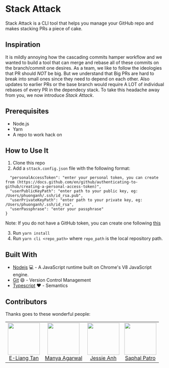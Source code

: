 # Stack Attack

Stack Attack is a CLI tool that helps you manage your GitHub repo and makes stacking PRs a piece of cake.

## Inspiration

It is mildly annoying how the cascading commits hamper workflow and we wanted to build a tool that can merge and rebase all of these commits on the branch/commit one desires. As a team, we like to follow the ideologies that PR should _NOT_ be big. But we understand that Big PRs are hard to break into small ones since they need to depend on each other. Also updates to earlier PRs or the base branch would require A LOT of individual rebases of every PR in the dependecy stack. To take this headache away from you, we now introduce _Stack Attack_.

## Prerequisites

- Node.js
- Yarn
- A repo to work hack on

## How to Use It

1. Clone this repo
2. Add a `sttack.config.json` file with the following format:

```{
  "personalAccessToken": "enter your personal token, you can create from (https://docs.github.com/en/github/authenticating-to-github/creating-a-personal-access-token)",
  "userPublicKeyPath": "enter path to your public key, eg: /Users/phuonganh/.ssh/id_rsa.pub",
  "userPrivateKeyPath": "enter path to your private key, eg: /Users/phuonganh/.ssh/id_rsa",
  "userPassphrase": "enter your passphrase"
}
```

Note: If you do not have a GitHub token, you can create one following [this](https://github.com/settings/tokens)

3. Run `yarn install`
4. Run `yarn cli <repo_path>` where `repo_path` is the local repository path.

## Built With

- [Nodejs](https://nodejs.org/en/) :computer: - A JavaScript runtime built on Chrome's V8 JavaScript engine.
- [Git](https://www.git-scm.com/doc) :smile: - Version Control Management
- [Typescript](https://www.typescriptlang.org/) :heart: - Semantics

## Contributors

Thanks goes to these wonderful people:

<!-- ALL-CONTRIBUTORS-LIST:START - Do not remove or modify this section -->
<!-- prettier-ignore-start -->
<!-- markdownlint-disable -->
<table>
  <tr>
    <td align="center"><a href="https://github.com/taneliang"><img src="https://avatars2.githubusercontent.com/u/12784593?s=400&u=0a8be59a4172b51c0e7c4993eef9b451831c6f56&v=4" width="100px;" alt=""/><br /><sub>
    <a href="https://github.com/taneliang" title="Frontend/Backend">E-Liang Tan</a> </sub></a><br />
    <td align="center"><a href="https://github.com/manyaagarwal"><img src="https://avatars0.githubusercontent.com/u/44937027?s=400&v=4" width="100px;" alt=""/><br /><sub>
    <a href="https://github.com/manyaagarwal" title="Github Integration">Manya Agarwal</a></sub></a><br /> 
    <td align="center"><a href="https://github.com/jessieAnhNguyen"><img src="https://avatars1.githubusercontent.com/u/47696418?s=400&u=fcf97bc3760d3cbb6da2b1f94e363907b4752fe3&v=4" width="100px;" alt=""/><br /><sub>
    <a href="https://github.com/jessieAnhNguyen" title="Github Integration">Jessie Anh</a></sub></a><br /> 
    <td align="center"><a href="https://github.com/saphal1998"><img src="https://avatars0.githubusercontent.com/u/31125345?s=460&v=4" width="100px;" alt=""/><br /><sub>
    <a href="https://github.com/saphal1998" title="Local Git">Saphal Patro</a></sub></a><br /> 
  </tr>
</table>

<!-- markdownlint-enable -->
<!-- prettier-ignore-end -->

<!-- ALL-CONTRIBUTORS-LIST:END -->
